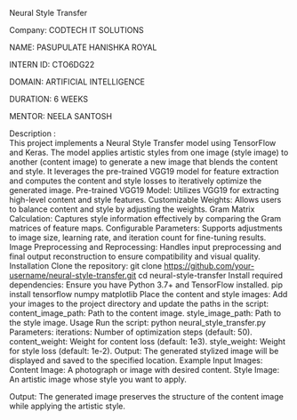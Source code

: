 Neural Style Transfer 

Company: CODTECH IT SOLUTIONS

NAME: PASUPULATE HANISHKA ROYAL

INTERN ID: CTO6DG22

DOMAIN: ARTIFICIAL INTELLIGENCE

DURATION: 6 WEEKS

MENTOR: NEELA SANTOSH


Description :    
This project implements a Neural Style Transfer model using TensorFlow and Keras. The model applies artistic styles from one image (style image) to another (content image) to generate a new image that blends the content and style. It leverages the pre-trained VGG19 model for feature extraction and computes the content and style losses to iteratively optimize the generated image.
Pre-trained VGG19 Model: Utilizes VGG19 for extracting high-level content and style features.
Customizable Weights: Allows users to balance content and style by adjusting the weights.
Gram Matrix Calculation: Captures style information effectively by comparing the Gram matrices of feature maps.
Configurable Parameters: Supports adjustments to image size, learning rate, and iteration count for fine-tuning results.
Image Preprocessing and Reprocessing: Handles input preprocessing and final output reconstruction to ensure compatibility and visual quality.
Installation
Clone the repository: git clone https://github.com/your-username/neural-style-transfer.git cd neural-style-transfer
Install required dependencies: Ensure you have Python 3.7+ and TensorFlow installed. pip install tensorflow numpy matplotlib
Place the content and style images: Add your images to the project directory and update the paths in the script: content_image_path: Path to the content image. style_image_path: Path to the style image.
Usage
Run the script: python neural_style_transfer.py
Parameters: iterations: Number of optimization steps (default: 50). content_weight: Weight for content loss (default: 1e3). style_weight: Weight for style loss (default: 1e-2).
Output: The generated stylized image will be displayed and saved to the specified location.
Example
Input Images:
Content Image: A photograph or image with desired content. Style Image: An artistic image whose style you want to apply.

Output:
The generated image preserves the structure of the content image while applying the artistic style.

